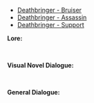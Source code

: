 - [Deathbringer - Bruiser](/pawnsDesigned/Deathbringer/DeathbringerBruiser/)
- [Deathbringer - Assassin](/pawnsDesigned/Deathbringer/DeathbringerAssassin/)
- [Deathbringer - Support](/pawnsDesigned/Deathbringer/DeathbringerSupport/)

**Lore:**

<br>

**Visual Novel Dialogue:**

<br>

**General Dialogue:**

<br>

